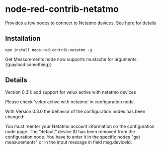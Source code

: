 # node-red-contrib-netatmo

Provides a few nodes to connect to Netatmo devices.
See [here](https://dev.netatmo.com/apidocumentation) for details

## Installation

    npm install node-red-contrib-netatmo -g

Get Measurements node now supports mustache for arguments: {{payload.something}}

## Details

Version 0.3.1: add support for velux active with netatmo devices

Please check 'velux active with netatmo' in configuration node.

With Version 0.3.0 the behavior of the configuration nodes has been changed:

You must reenter your Netatmo account information on the configuration node page. The “default” device ID has been removed from the configuration node. You have to enter it in the specific nodes "get measurements" or in the input message in field msg.deviceId.
